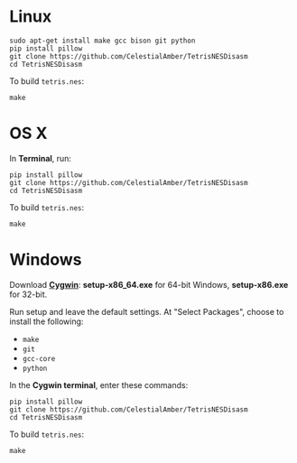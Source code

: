 # Linux

	sudo apt-get install make gcc bison git python
	pip install pillow
	git clone https://github.com/CelestialAmber/TetrisNESDisasm
	cd TetrisNESDisasm

To build `tetris.nes`:

	make


# OS X

In **Terminal**, run:
	
	pip install pillow
	git clone https://github.com/CelestialAmber/TetrisNESDisasm
	cd TetrisNESDisasm

	
To build `tetris.nes`:

	make

# Windows

Download [**Cygwin**](http://cygwin.com/install.html): **setup-x86_64.exe** for 64-bit Windows, **setup-x86.exe** for 32-bit.

Run setup and leave the default settings. At "Select Packages", choose to install the following:

- `make`
- `git`
- `gcc-core`
- `python`



In the **Cygwin terminal**, enter these commands:

	pip install pillow
	git clone https://github.com/CelestialAmber/TetrisNESDisasm
	cd TetrisNESDisasm

To build `tetris.nes`:

	make
